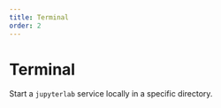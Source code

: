 ```yaml
---
title: Terminal
order: 2
---
```


# Terminal

Start a `jupyterlab` service locally in a specific directory.

<!-- <code src="../../src/terminal" compact="true"></code> -->
